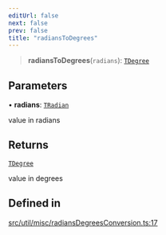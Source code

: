 ```yaml
---
editUrl: false
next: false
prev: false
title: "radiansToDegrees"
---
```


> **radiansToDegrees**(`radians`): [`TDegree`](/api/type-aliases/tdegree/)

## Parameters

• **radians**: [`TRadian`](/api/type-aliases/tradian/)

value in radians

## Returns

[`TDegree`](/api/type-aliases/tdegree/)

value in degrees

## Defined in

[src/util/misc/radiansDegreesConversion.ts:17](https://github.com/fabricjs/fabric.js/blob/8748628df7e9de00ba77413bfc3ad9e9fe9d4f30/src/util/misc/radiansDegreesConversion.ts#L17)
